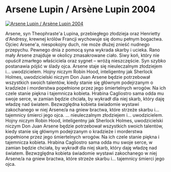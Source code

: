 Arsene Lupin / Arsène Lupin 2004 
=============
[![Arsene Lupin / Arsène Lupin 2004 ](http://vidos.pl/images/player.gif)](http://vidos.pl/arsene-lupin-arsne-lupin-2004)

 Arsene, syn Theophraste'a Lupina, przebiegłego złodzieja oraz Henrietty d'Andresy, krewnej królów Francji wychowuje się domu pełnym bogactwa. Ojciec Arsene'a, niespokojny duch, nie może dłużej znieść nudnego przepychu. Pewnego dnia z pomocą syna wykrada skarby i ucieka. Rano mały Arsene znajduje w okolicy zmasakrowane ciało. Siwy koń, który nie opuścił zmarłego właściciela oraz sygnet – wróżą nieszczęście. Syn szybko postanawia pójść w ślady ojca. Arsene staje się nieuleczalnym złodziejem i... uwodzicielem. Hojny niczym Robin Hood, inteligentny jak Sherlock Holmes, uwodzicielski niczym Don Juan Arsene będzie potrzebował wszystkich swoich talentów, kiedy stanie się głównym podejrzanym o kradzieże i morderstwa popełnione przez jego śmiertelnych wrogów. Na ich czele stanie piękna i tajemnicza kobieta. Hrabina Cagliostro sama odda mu swoje serce, w zamian będzie chciała, by wykradł dla niej skarb, który daję władzę nad światem. Bezwzględna kobieta świadomie wystawi zakochanego w niej Arsene/a na gniew bractwa, które strzeże skarbu i... tajemnicy śmierci jego ojca.   ... nieuleczalnym złodziejem i... uwodzicielem. Hojny niczym Robin Hood, inteligentny jak Sherlock Holmes, uwodzicielski niczym Don Juan Arsene będzie potrzebował wszystkich swoich talentów, kiedy stanie się głównym podejrzanym o kradzieże i morderstwa popełnione przez jego śmiertelnych wrogów. Na ich czele stanie piękna i tajemnicza kobieta. Hrabina Cagliostro sama odda mu swoje serce, w zamian będzie chciała, by wykradł dla niej skarb, który daję władzę nad światem. Bezwzględna kobieta świadomie wystawi zakochanego w niej Arsene/a na gniew bractwa, które strzeże skarbu i... tajemnicy śmierci jego ojca.
